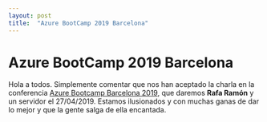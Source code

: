 ```yaml
---
layout: post
title:  "Azure BootCamp 2019 Barcelona"
---
```


# Azure BootCamp 2019 Barcelona

Hola a todos. Simplemente comentar que nos han aceptado la charla en la conferencia [Azure Bootcamp Barcelona 2019](https://catazurebootcamp.azurewebsites.net/), que daremos **Rafa Ramón** y un servidor el 27/04/2019. Estamos ilusionados y con muchas ganas de dar lo mejor y que la gente salga de ella encantada.

